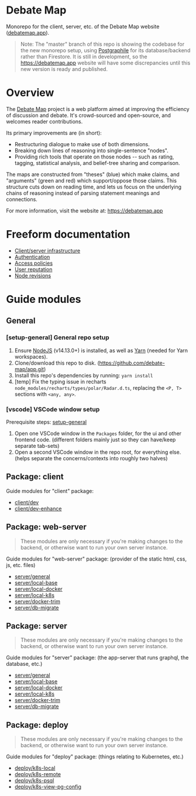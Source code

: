 # Debate Map

Monorepo for the client, server, etc. of the Debate Map website ([debatemap.app](https://debatemap.app)).

> Note: The "master" branch of this repo is showing the codebase for the new monorepo setup, using [Postgraphile](https://github.com/graphile/postgraphile) for its database/backend rather than Firestore. It is still in development, so the <https://debatemap.app> website will have some discrepancies until this new version is ready and published.

# Overview

The [Debate Map](https://debatemap.app) project is a web platform aimed at improving the efficiency of discussion and debate. It's crowd-sourced and open-source, and welcomes reader contributions.

Its primary improvements are (in short):
* Restructuring dialogue to make use of both dimensions.
* Breaking down lines of reasoning into single-sentence "nodes".
* Providing rich tools that operate on those nodes -- such as rating, tagging, statistical analysis, and belief-tree sharing and comparison.

The maps are constructed from "theses" (blue) which make claims, and "arguments" (green and red) which support/oppose those claims. This structure cuts down on reading time, and lets us focus on the underlying chains of reasoning instead of parsing statement meanings and connections.

For more information, visit the website at: <https://debatemap.app>

# Freeform documentation

* [Client/server infrastructure](https://github.com/debate-map/app/tree/master/Docs/ClientServerInfrastructure.md)
* [Authentication](https://github.com/debate-map/app/tree/master/Docs/Authentication.md)
* [Access policies](https://github.com/debate-map/app/tree/master/Docs/AccessPolicies.md)
* [User reputation](https://github.com/debate-map/app/tree/master/Docs/UserReputation.md)
* [Node revisions](https://github.com/debate-map/app/tree/master/Docs/NodeRevisions.md)

# Guide modules

## General

<!----><a name="setup-general"></a>
### [setup-general] General repo setup

1) Ensure [NodeJS](https://nodejs.org) (v14.13.0+) is installed, as well as [Yarn](https://yarnpkg.com/getting-started/migration) (needed for Yarn workspaces).
2) Clone/download this repo to disk. (https://github.com/debate-map/app.git)
3) Install this repo's dependencies by running: `yarn install`
4) [temp] Fix the typing issue in recharts `node_modules/recharts/types/polar/Radar.d.ts`, replacing the `<P, T>` sections with `<any, any>`.

<!----><a name="vscode"></a>
### [vscode] VSCode window setup

Prerequisite steps: [setup-general](https://github.com/debate-map/app#setup-general)

1) Open one VSCode window in the `Packages` folder, for the ui and other frontend code. (different folders mainly just so they can have/keep separate tab-sets)
2) Open a second VSCode window in the repo root, for everything else. (helps separate the concerns/contexts into roughly two halves)

## Package: client

Guide modules for "client" package:
* [client/dev](https://github.com/debate-map/app/tree/master/Packages/client#dev)
* [client/dev-enhance](https://github.com/debate-map/app/tree/master/Packages/client#dev-enhance)

## Package: web-server

> These modules are only necessary if you're making changes to the backend, or otherwise want to run your own server instance.

Guide modules for "web-server" package: (provider of the static html, css, js, etc. files)
* [server/general](https://github.com/debate-map/app/tree/master/Packages/server#general)
* [server/local-base](https://github.com/debate-map/app/tree/master/Packages/server#local-base)
* [server/local-docker](https://github.com/debate-map/app/tree/master/Packages/server#local-docker)
* [server/local-k8s](https://github.com/debate-map/app/tree/master/Packages/server#local-k8s)
* [server/docker-trim](https://github.com/debate-map/app/tree/master/Packages/server#docker-trim)
* [server/db-migrate](https://github.com/debate-map/app/tree/master/Packages/server#db-migrate)

## Package: server

> These modules are only necessary if you're making changes to the backend, or otherwise want to run your own server instance.

Guide modules for "server" package: (the app-server that runs graphql, the database, etc.)
* [server/general](https://github.com/debate-map/app/tree/master/Packages/server#general)
* [server/local-base](https://github.com/debate-map/app/tree/master/Packages/server#local-base)
* [server/local-docker](https://github.com/debate-map/app/tree/master/Packages/server#local-docker)
* [server/local-k8s](https://github.com/debate-map/app/tree/master/Packages/server#local-k8s)
* [server/docker-trim](https://github.com/debate-map/app/tree/master/Packages/server#docker-trim)
* [server/db-migrate](https://github.com/debate-map/app/tree/master/Packages/server#db-migrate)

## Package: deploy

> These modules are only necessary if you're making changes to the backend, or otherwise want to run your own server instance.

Guide modules for "deploy" package: (things relating to Kubernetes, etc.)
* [deploy/k8s-local](https://github.com/debate-map/app/tree/master/Packages/deploy#k8s-local)
* [deploy/k8s-remote](https://github.com/debate-map/app/tree/master/Packages/deploy#k8s-remote)
* [deploy/k8s-psql](https://github.com/debate-map/app/tree/master/Packages/deploy#k8s-psql)
* [deploy/k8s-view-pg-config](https://github.com/debate-map/app/tree/master/Packages/deploy#k8s-view-pg-config)